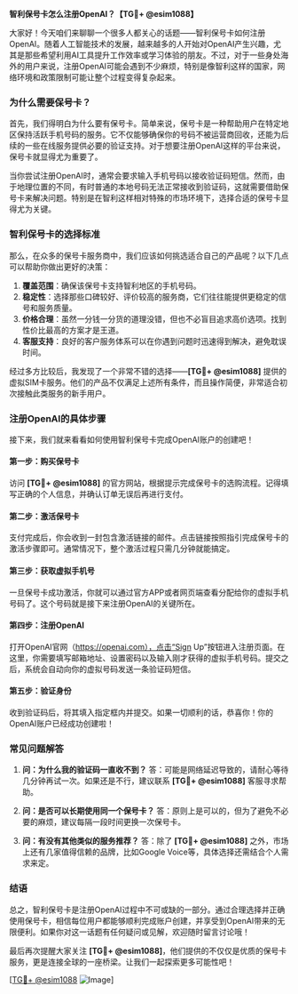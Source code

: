 **智利保号卡怎么注册OpenAI？【TG💪+ @esim1088】**

大家好！今天咱们来聊聊一个很多人都关心的话题——智利保号卡如何注册OpenAI。随着人工智能技术的发展，越来越多的人开始对OpenAI产生兴趣，尤其是那些希望利用AI工具提升工作效率或学习体验的朋友。不过，对于一些身处海外的用户来说，注册OpenAI可能会遇到不少麻烦，特别是像智利这样的国家，网络环境和政策限制可能让整个过程变得复杂起来。

### **为什么需要保号卡？**

首先，我们得明白为什么要有保号卡。简单来说，保号卡是一种帮助用户在特定地区保持活跃手机号码的服务。它不仅能够确保你的号码不被运营商回收，还能为后续的一些在线服务提供必要的验证支持。对于想要注册OpenAI这样的平台来说，保号卡就显得尤为重要了。

当你尝试注册OpenAI时，通常会要求输入手机号码以接收验证码短信。然而，由于地理位置的不同，有时普通的本地号码无法正常接收到验证码，这就需要借助保号卡来解决问题。特别是在智利这样相对特殊的市场环境下，选择合适的保号卡显得尤为关键。

### **智利保号卡的选择标准**

那么，在众多的保号卡服务商中，我们应该如何挑选适合自己的产品呢？以下几点可以帮助你做出更好的决策：

1. **覆盖范围**：确保该保号卡支持智利地区的手机号码。
2. **稳定性**：选择那些口碑较好、评价较高的服务商，它们往往能提供更稳定的信号和服务质量。
3. **价格合理**：虽然一分钱一分货的道理没错，但也不必盲目追求高价选项。找到性价比最高的方案才是王道。
4. **客服支持**：良好的客户服务体系可以在你遇到问题时迅速得到解决，避免耽误时间。

经过多方比较后，我发现了一个非常不错的选择——**[TG💪+ @esim1088]** 提供的虚拟SIM卡服务。他们的产品不仅满足上述所有条件，而且操作简便，非常适合初次接触此类服务的新手用户。

### **注册OpenAI的具体步骤**

接下来，我们就来看看如何使用智利保号卡完成OpenAI账户的创建吧！

#### **第一步：购买保号卡**
访问 **[TG💪+ @esim1088]** 的官方网站，根据提示完成保号卡的选购流程。记得填写正确的个人信息，并确认订单无误后再进行支付。

#### **第二步：激活保号卡**
支付完成后，你会收到一封包含激活链接的邮件。点击链接按照指引完成保号卡的激活步骤即可。通常情况下，整个激活过程只需几分钟就能搞定。

#### **第三步：获取虚拟手机号**
一旦保号卡成功激活，你就可以通过官方APP或者网页端查看分配给你的虚拟手机号码了。这个号码就是接下来注册OpenAI的关键所在。

#### **第四步：注册OpenAI**
打开OpenAI官网（https://openai.com），点击“Sign Up”按钮进入注册页面。在这里，你需要填写邮箱地址、设置密码以及输入刚才获得的虚拟手机号码。提交之后，系统会自动向你的虚拟号码发送一条验证码短信。

#### **第五步：验证身份**
收到验证码后，将其填入指定框内并提交。如果一切顺利的话，恭喜你！你的OpenAI账户已经成功创建啦！

### **常见问题解答**

1. **问：为什么我的验证码一直收不到？**
   答：可能是网络延迟导致的，请耐心等待几分钟再试一次。如果还是不行，建议联系 **[TG💪+ @esim1088]** 客服寻求帮助。

2. **问：是否可以长期使用同一个保号卡？**
   答：原则上是可以的，但为了避免不必要的麻烦，建议每隔一段时间更换一次保号卡。

3. **问：有没有其他类似的服务推荐？**
   答：除了 **[TG💪+ @esim1088]** 之外，市场上还有几家值得信赖的品牌，比如Google Voice等，具体选择还需结合个人需求来定。

### **结语**

总之，智利保号卡是注册OpenAI过程中不可或缺的一部分。通过合理选择并正确使用保号卡，相信每位用户都能够顺利完成账户创建，并享受到OpenAI带来的无限便利。如果你对这一话题有任何疑问或见解，欢迎随时留言讨论哦！

最后再次提醒大家关注 **[TG💪+ @esim1088]**，他们提供的不仅仅是优质的保号卡服务，更是连接全球的一座桥梁。让我们一起探索更多可能性吧！

[[TG💪+ @esim1088](https://t.me/s/esim1088) ![Image](https://i.postimg.cc/4NQfJmqS/Snipaste-2025-05-13-00-14-12.png)]